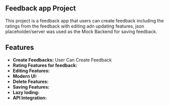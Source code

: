## Feedback app Project

This project is a feedback app that users can create feedback including the ratings from the feedback with editing adn updating features, json placeholder/server was used as the Mock Backend for saving feedback.

## Features

- **Create Feedbacks:** User Can Create Feedback
- **Rating Features for feedback:** 
- **Editing Features:** 
- **Modern UI:**
- **Delete Features:**
- **Saving Features:**
- **Lazy loding:**
- **API Integration:** 
